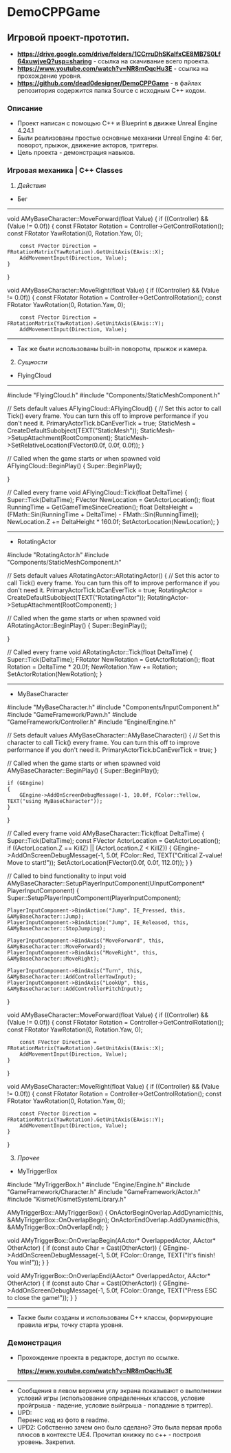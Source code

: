 # DemoCPPGame
## Игровой проект-прототип.
* **https://drive.google.com/drive/folders/1CCrruDhSKaIfxCE8MB7S0Lf64xuwjveQ?usp=sharing** - ссылка на скачивание всего проекта.
* **https://www.youtube.com/watch?v=NR8mOqcHu3E** - ссылка на прохождение уровня.
* **https://github.com/dead0designer/DemoCPPGame** - в файлах репозитория содержится папка Source с исходным С++ кодом. 
### Описание
* Проект написан с помощью C++ и Blueprint в движке Unreal Engine 4.24.1
* Были реализованы простые основные механики Unreal Engine 4: бег, поворот, прыжок, движение акторов, триггеры.
* Цель проекта - демонстрация навыков.

### Игровая механика | С++ Classes
 
1. *Действия*
  * Бег
  
 ---
 
void AMyBaseCharacter::MoveForward(float Value)
{
	if ((Controller) && (Value != 0.0f))
	{
		const FRotator Rotation = Controller->GetControlRotation();
		const FRotator YawRotation(0, Rotation.Yaw, 0);

		const FVector Direction = FRotationMatrix(YawRotation).GetUnitAxis(EAxis::X);
		AddMovementInput(Direction, Value);
	}
}

void AMyBaseCharacter::MoveRight(float Value)
{
	if ((Controller) && (Value != 0.0f))
	{
		const FRotator Rotation = Controller->GetControlRotation();
		const FRotator YawRotation(0, Rotation.Yaw, 0);

		const FVector Direction = FRotationMatrix(YawRotation).GetUnitAxis(EAxis::Y);
		AddMovementInput(Direction, Value);
  
---

  * Так же были использованы built-in повороты, прыжок и камера. 

2. *Сущности*
  * FlyingCloud
---
#include "FlyingCloud.h"
#include "Components/StaticMeshComponent.h"

// Sets default values
AFlyingCloud::AFlyingCloud()
{
 	// Set this actor to call Tick() every frame.  You can turn this off to improve performance if you don't need it.
	PrimaryActorTick.bCanEverTick = true;
	StaticMesh = CreateDefaultSubobject<UStaticMeshComponent>(TEXT("StaticMesh"));
	StaticMesh->SetupAttachment(RootComponent);
	StaticMesh->SetRelativeLocation(FVector(0.0f, 0.0f, 0.0f));
}

// Called when the game starts or when spawned
void AFlyingCloud::BeginPlay()
{
	Super::BeginPlay();
	
}

// Called every frame
void AFlyingCloud::Tick(float DeltaTime)
{
	Super::Tick(DeltaTime);
	FVector NewLocation = GetActorLocation();
	float RunningTime = GetGameTimeSinceCreation();
	float DeltaHeight = (FMath::Sin(RunningTime + DeltaTime) - FMath::Sin(RunningTime));
	NewLocation.Z += DeltaHeight * 160.0f;
	SetActorLocation(NewLocation);
}

---

 * RotatingActor 
 
 #include "RotatingActor.h"
#include "Components/StaticMeshComponent.h"

// Sets default values
ARotatingActor::ARotatingActor()
{
 	// Set this actor to call Tick() every frame.  You can turn this off to improve performance if you don't need it.
	PrimaryActorTick.bCanEverTick = true;
	RotatingActor = CreateDefaultSubobject<UStaticMeshComponent>(TEXT("RotatingActor"));
	RotatingActor->SetupAttachment(RootComponent);
}

// Called when the game starts or when spawned
void ARotatingActor::BeginPlay()
{
	Super::BeginPlay();
	
}

// Called every frame
void ARotatingActor::Tick(float DeltaTime)
{
	Super::Tick(DeltaTime);
	FRotator NewRotation = GetActorRotation();
	float Rotation = DeltaTime * 20.0f;
	NewRotation.Yaw += Rotation;
	SetActorRotation(NewRotation);
}

---

 * MyBaseCharacter
 
 #include "MyBaseCharacter.h"
#include "Components/InputComponent.h"
#include "GameFramework/Pawn.h"
#include "GameFramework/Controller.h"
#include "Engine/Engine.h"

// Sets default values
AMyBaseCharacter::AMyBaseCharacter()
{
 	// Set this character to call Tick() every frame.  You can turn this off to improve performance if you don't need it.
	PrimaryActorTick.bCanEverTick = true;
}

// Called when the game starts or when spawned
void AMyBaseCharacter::BeginPlay()
{
	Super::BeginPlay();

	if (GEngine)
	{
		GEngine->AddOnScreenDebugMessage(-1, 10.0f, FColor::Yellow, TEXT("using MyBaseCharacter"));
	}

}

// Called every frame
void AMyBaseCharacter::Tick(float DeltaTime)
{
	Super::Tick(DeltaTime);
	const FVector ActorLocation = GetActorLocation();
	if ((ActorLocation.Z == KillZ) || (ActorLocation.Z < KillZ))
	{
		GEngine->AddOnScreenDebugMessage(-1, 5.0f, FColor::Red, TEXT("Critical Z-value! Move to start!"));
		SetActorLocation(FVector(0.0f, 0.0f, 112.0f));
	}
}

// Called to bind functionality to input
void AMyBaseCharacter::SetupPlayerInputComponent(UInputComponent* PlayerInputComponent)
{
	Super::SetupPlayerInputComponent(PlayerInputComponent);

	PlayerInputComponent->BindAction("Jump", IE_Pressed, this, &AMyBaseCharacter::Jump);
	PlayerInputComponent->BindAction("Jump", IE_Released, this, &AMyBaseCharacter::StopJumping);

	PlayerInputComponent->BindAxis("MoveForward", this, &AMyBaseCharacter::MoveForward);
	PlayerInputComponent->BindAxis("MoveRight", this, &AMyBaseCharacter::MoveRight);

	PlayerInputComponent->BindAxis("Turn", this, &AMyBaseCharacter::AddControllerYawInput);
	PlayerInputComponent->BindAxis("LookUp", this, &AMyBaseCharacter::AddControllerPitchInput);
}

void AMyBaseCharacter::MoveForward(float Value)
{
	if ((Controller) && (Value != 0.0f))
	{
		const FRotator Rotation = Controller->GetControlRotation();
		const FRotator YawRotation(0, Rotation.Yaw, 0);

		const FVector Direction = FRotationMatrix(YawRotation).GetUnitAxis(EAxis::X);
		AddMovementInput(Direction, Value);
	}
}

void AMyBaseCharacter::MoveRight(float Value)
{
	if ((Controller) && (Value != 0.0f))
	{
		const FRotator Rotation = Controller->GetControlRotation();
		const FRotator YawRotation(0, Rotation.Yaw, 0);

		const FVector Direction = FRotationMatrix(YawRotation).GetUnitAxis(EAxis::Y);
		AddMovementInput(Direction, Value);
	}
}

 
 3. *Прочее*
 
 * MyTriggerBox
 
 #include "MyTriggerBox.h"
#include "Engine/Engine.h"
#include "GameFramework/Character.h"
#include "GameFramework/Actor.h"
#include "Kismet/KismetSystemLibrary.h"

AMyTriggerBox::AMyTriggerBox()
{
	OnActorBeginOverlap.AddDynamic(this, &AMyTriggerBox::OnOverlapBegin);
	OnActorEndOverlap.AddDynamic(this, &AMyTriggerBox::OnOverlapEnd);
}

void AMyTriggerBox::OnOverlapBegin(AActor* OverlappedActor, AActor* OtherActor)
{
	if (const auto Char = Cast<ACharacter>(OtherActor))
	{
		GEngine->AddOnScreenDebugMessage(-1, 5.0f, FColor::Orange, TEXT("It's finish! You win!"));
	}
}

void AMyTriggerBox::OnOverlapEnd(AActor* OverlappedActor, AActor* OtherActor)
{
	if (const auto Char = Cast<ACharacter>(OtherActor))
	{
		GEngine->AddOnScreenDebugMessage(-1, 5.0f, FColor::Orange, TEXT("Press ESC to close the game!"));
	}
}

 
 ---
 
 * Также были созданы и использованы С++ классы, формирующие правила игры, точку старта уровня.
 
### Демонстрация
* Прохождение проекта в редакторе, доступ по ссылке.

  **https://www.youtube.com/watch?v=NR8mOqcHu3E**

---

* Сообщения в левом верхнем углу экрана показывают о выполнении условий игры (использование определенных классов, условие пройгрыша - падение, условие выйгрыша - попадание в триггер).
* UPD:  
Перенес код из фото в readme.
* UPD2: 
Собственно зачем оно было сделано?
Это была первая проба плюсов в контексте UE4. Прочитал книжку по с++ - построил уровень. Закрепил. 
